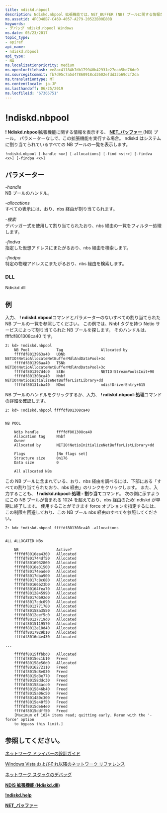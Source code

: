 ```yaml
---
title: ndiskd.nbpool
description: Ndiskd.nbpool 拡張機能では、NET_BUFFER (NB) プールに関する情報が表示されます。
ms.assetid: 4FCD48B7-C469-4057-A279-20522B00E80B
keywords:
- デバッグ ndiskd.nbpool Windows
ms.date: 05/23/2017
topic_type:
- apiref
api_name:
- ndiskd.nbpool
api_type:
- NA
ms.localizationpriority: medium
ms.openlocfilehash: ee8ac41184b7db179940b42931e27eab5bd76de9
ms.sourcegitcommit: fb7d95c7a5d47860918cd3602efdd33b69dcf2da
ms.translationtype: MT
ms.contentlocale: ja-JP
ms.lasthandoff: 06/25/2019
ms.locfileid: "67365751"
---
```

# <a name="ndiskdnbpool"></a>!ndiskd.nbpool


**! Ndiskd.nbpool**拡張機能に関する情報を表示する、 [ **NET\_バッファー** ](https://docs.microsoft.com/windows-hardware/drivers/network/net-buffer-structure) (NB) プール。 パラメーターなしで、この拡張機能を実行する場合。 ndiskd はシステムに割り当てられているすべての NB プールの一覧を表示します。

```console
!ndiskd.nbpool [-handle <x>] [-allocations] [-find <str>] [-findva <x>] [-findpa <x>] 
```

## <a name="span-idparametersspanspan-idparametersspanspan-idparametersspanparameters"></a><span id="Parameters"></span><span id="parameters"></span><span id="PARAMETERS"></span>パラメーター


<span id="_______-handle______"></span><span id="_______-HANDLE______"></span> *-handle*   
NB プールのハンドル。

<span id="_______-allocations______"></span><span id="_______-ALLOCATIONS______"></span> *-allocations*   
すべての表示には、おり、nbs 経由が割り当てられます。

<span id="_______-find______"></span><span id="_______-FIND______"></span> *-検索*   
デバッガー式を使用して割り当てられたおり、nbs 経由の一覧をフィルター処理します。

<span id="_______-findva______"></span><span id="_______-FINDVA______"></span> *-findva*   
指定した仮想アドレスにまたがるおり、nbs 経由を検索します。

<span id="_______-findpa______"></span><span id="_______-FINDPA______"></span> *-findpa*   
特定の物理アドレスにまたがるおり、nbs 経由を検索します。

### <a name="span-iddllspanspan-iddllspandll"></a><span id="DLL"></span><span id="dll"></span>DLL

Ndiskd.dll

<a name="examples"></a>例
--------

入力、 **! ndiskd.nbpool**コマンドとパラメーターのないすべての割り当てられた NB プールの一覧を参照してください。 この例では、Nnbf タグを持つ Netio サービスによって割り当てられた NB プールを探します。 そのハンドルは、ffffdf801308ca40 です。

```console
2: kd> !ndiskd.nbpool
    NB Pool            Tag                 Allocated by                         
    ffffdf8013963a40   UDNb                NETIO!NetioAllocateNetBufferMdlAndDataPool+3c
    ffffdf801396aa40   TSNb                NETIO!NetioAllocateNetBufferMdlAndDataPool+3c
    ffffdf801397d4c0   StBn                NETIO!StreamPoolsInit+90
    ffffdf801308ca40   Nnbf                NETIO!NetioInitializeNetBufferListLibrary+dd
    ffffdf80131cba40   NDnd                ndis!DriverEntry+615
```

NB プールのハンドルをクリックするか、入力、 **! ndiskd.nbpool-処理**コマンドの詳細を確認します。

```console
2: kd> !ndiskd.nbpool ffffdf801308ca40


NB POOL

    Ndis handle        ffffdf801308ca40
    Allocation tag     Nnbf
    Owner
    Allocated by       NETIO!NetioInitializeNetBufferListLibrary+dd

    Flags              [No flags set]
    Structure size     0n176
    Data size          0

    All allocated NBs
```

この NB プールに含まれている、おり、nbs 経由を調べるには、下部にある「すべての割り当てられたおり、nbs 経由」のリンクをクリックします。 また、入力することも、 **! ndiskd.nbpool-処理 - 割り当て**コマンド。 次の例に示すようにこの NB プールが含まれる 1024 を超えており、nbs 経由のため! ndiskd が早期に終了します。 使用することができます force オプションを指定するには、この制限を回避しており、この NB プール nbs 経由のすべてを参照してください。

```console
2: kd> !ndiskd.nbpool ffffdf801308ca40 -allocations


ALL ALLOCATED NBs

    NB                 Active?                                                  
    ffffdf8016ea4360   Allocated
    ffffdf801744df50   Allocated
    ffffdf8016932860   Allocated
    ffffdf8016e31500   Allocated
    ffffdf80174eade0   Allocated
    ffffdf8017daa900   Allocated
    ffffdf8017c8c680   Allocated
    ffffdf80166b23b0   Allocated
    ffffdf80164fea70   Allocated
    ffffdf8012845990   Allocated
    ffffdf8017d692d0   Allocated
    ffffdf8017cdc090   Allocated
    ffffdf8012771780   Allocated
    ffffdf80158a3550   Allocated
    ffffdf8012eef5c0   Allocated
    ffffdf80127719d0   Allocated
    ffffdf8015119570   Allocated
    ffffdf8012e18d40   Allocated
    ffffdf8017929b10   Allocated
    ffffdf8016d4e430   Allocated

...

    ffffdf8015ffbbd0   Allocated
    ffffdf8015ec1b10   Freed
    ffffdf80158e56d0   Allocated
    ffffdf8016272110   Freed
    ffffdf8015d8e030   Freed
    ffffdf8015d8e770   Freed
    ffffdf80158ddc30   Freed
    ffffdf801584acc0   Freed
    ffffdf8015846b40   Freed
    ffffdf8015a06c50   Freed
    ffffdf801480c300   Freed
    ffffdf8015e48f50   Freed
    ffffdf8015de64e0   Freed
    ffffdf8015ddff50   Freed
    [Maximum of 1024 items read; quitting early. Rerun with the '-force' option
    to bypass this limit.]
```

## <a name="span-idseealsospansee-also"></a><span id="see_also"></span>参照してください。


[ネットワーク ドライバーの設計ガイド](https://docs.microsoft.com/windows-hardware/drivers/network/index)

[Windows Vista およびそれ以降のネットワーク リファレンス](https://docs.microsoft.com/windows-hardware/drivers/ddi/content/_netvista/)

[ネットワーク スタックのデバッグ](https://go.microsoft.com/fwlink/p/?linkid=845311)

[**NDIS 拡張機能 (Ndiskd.dll)** ](ndis-extensions--ndiskd-dll-.md)

[ **!ndiskd.help**](-ndiskd-help.md)

[**NET\_バッファー**](https://docs.microsoft.com/windows-hardware/drivers/network/net-buffer-structure)

 

 






